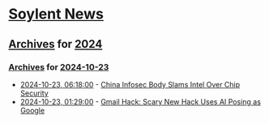 # [Soylent News](../../../README.md)

## [Archives](../../index.md) for [2024](../index.md)

### [Archives](../../index.md) for [2024-10-23](index.md)

* [2024-10-23, 06:18:00](https://soylentnews.org/article.pl?sid=24/10/22/0119213&from=rss) - [China Infosec Body Slams Intel Over Chip Security](https://soylentnews.org/article.pl?sid=24/10/22/0119213&from=rss)
* [2024-10-23, 01:29:00](https://soylentnews.org/article.pl?sid=24/10/22/0115205&from=rss) - [Gmail Hack: Scary New Hack Uses AI Posing as Google](https://soylentnews.org/article.pl?sid=24/10/22/0115205&from=rss)
